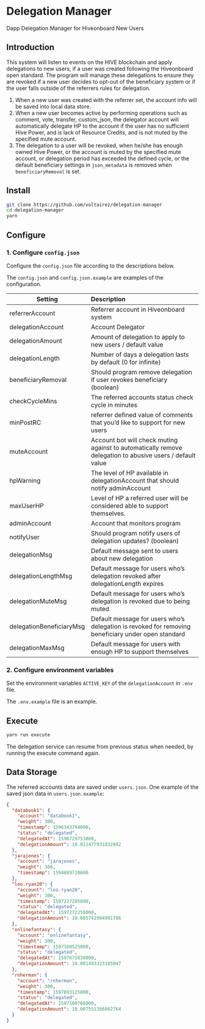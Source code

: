 # Delegation Manager

Dapp Delegation Manager for Hiveonboard New Users

## Introduction

This system will listen to events on the HIVE blockchain and apply delegations to new users, if a user was created following the Hiveonboard open standard. The program will manage these delegations to ensure they are revoked if a new user decides to opt-out of the beneficiary system or if the user falls outside of the referrers rules for delegation.

1. When a new user was created with the referrer set, the account info will be saved into local data store.
2. When a new user becomes active by performing operations such as comment, vote, transfer, custom_json, the delegator account will automatically delegate HP to the account if the user has no sufficient Hive Power, and is lack of Resource Credits, and is not muted by the specified mute account.
3. The delegation to a user will be revoked, when he/she has enough owned Hive Power, or the account is muted by the specified mute account, or delegation period has exceeded the defined cycle, or the default beneficiary settings in `json_metadata` is removed when `beneficiaryRemoval` is set.

## Install

```bash
git clone https://github.com/voltairez/delegation-manager
cd delegation-manager
yarn
```

## Configure

### 1. Configure `config.json`

Configure the `config.json` file according to the descriptions below.

The `config.json` and `config.json.example` are examples of the configuration.

| Setting  |    Description  |
|----------|:-------------|
| referrerAccount | Referrer account in Hiveonboard system |
| delegationAccount | Account Delegator |
| delegationAmount | Amount of delegation to apply to new users / default value | 10HP |
| delegationLength | Number of days a delegation lasts by default (0 for infinite) |
| beneficiaryRemoval | Should program remove delegation if user revokes beneficiary (boolean) |
| checkCycleMins | The referred accounts status check cycle in minutes |
| minPostRC | referrer defined value of comments that you’d like to support for new users |
| muteAccount | Account bot will check muting against to automatically remove delegation to abusive users / default value | @sportstalkmute |
| hpWarning | The level of HP available in delegationAccount that should notify adminAccount |
| maxUserHP | Level of HP a referred user will be considered able to support themselves. |
| adminAccount | Account that monitors program |
| notifyUser | Should program notify users of delegation updates? (boolean) |
| delegationMsg | Default message sent to users about new delegation |
| delegationLengthMsg | Default message for users who’s delegation revoked after delegationLength expires |
| delegationMuteMsg | Default message for users who’s delegation is revoked due to being muted |
| delegationBeneficiaryMsg | Default message for users who’s delegation is revoked for removing beneficiary under open standard |
| delegationMaxMsg | Default message for users with enough HP to support themselves |

### 2. Configure environment variables

Set the environment variables `ACTIVE_KEY` of the `delegationAccount` in `.env` file.

The `.env.example` file is an example.

## Execute

```bash
yarn run execute
```

The delegation service can resume from previous status when needed, by running the execute command again.

## Data Storage

The referred accounts data are saved under `users.json`. One example of the saved json data in `users.json.example`:

```json
{
  "databook1": {
    "account": "databook1",
    "weight": 300,
    "timestamp": 1596343794000,
    "status": "delegated",
    "delegatedAt": 1596729753000,
    "delegationAmount": 10.011477931832882
  },
  "jarajones": {
    "account": "jarajones",
    "weight": 300,
    "timestamp": 1594089720000
  },
  "leo.ryan20": {
    "account": "leo.ryan20",
    "weight": 300,
    "timestamp": 1597227285000,
    "status": "delegated",
    "delegatedAt": 1597272258000,
    "delegationAmount": 10.005741994991796
  },
  "onlinefantasy": {
    "account": "onlinefantasy",
    "weight": 300,
    "timestamp": 1597380525000,
    "status": "delegated",
    "delegatedAt": 1597675038000,
    "delegationAmount": 10.001493323185047
  },
  "rnherman": {
    "account": "rnherman",
    "weight": 300,
    "timestamp": 1597093125000,
    "status": "delegated",
    "delegatedAt": 1597100766000,
    "delegationAmount": 10.007551366802764
  }
}

```
